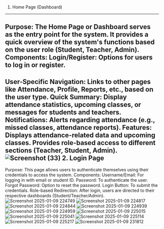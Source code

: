 1. Home Page (Dashboard)
 -----------------------------------------------
Purpose:
The Home Page or Dashboard serves as the entry point for the system. It provides a quick overview of the system's functions based on the user role (Student, Teacher, Admin).
Components:
Login/Register: Options for users to log in or register.
-----------------------------------
User-Specific Navigation: Links to other pages like Attendance, Profile, Reports, etc., based on the user type.
Quick Summary: Display attendance statistics, upcoming classes, or messages for students and teachers.
Notifications: Alerts regarding attendance (e.g., missed classes, attendance reports).
Features:
Displays attendance-related data and upcoming classes.
Provides role-based access to different sections (Teacher, Student, Admin).
![Screenshot (33)](https://github.com/user-attachments/assets/849068b2-c110-40a6-b6be-d294f460d5c6)
2. Login Page
---------------
Purpose:
This page allows users to authenticate themselves using their credentials to access the system.
Components:
Username/Email: For logging in with email or student ID.
Password: To authenticate the user.
Forgot Password: Option to reset the password.
Login Button: To submit the credentials.
Role-based Redirection: After login, users are directed to their respective dashboards (Student/Teacher/Admin).
![Screenshot 2025-01-09 224749](https://github.com/user-attachments/assets/fd81c84a-7d9d-43f4-9fcd-36e7b1af78c9)
![Screenshot 2025-01-09 224817](https://github.com/user-attachments/assets/2ab65381-08f0-49ff-90ee-ef5fbea4e2b7)
![Screenshot 2025-01-09 224844](https://github.com/user-attachments/assets/1ac430ae-8603-40bc-b721-dd369177d723)
![Screenshot 2025-01-09 224939](https://github.com/user-attachments/assets/3df7f30e-07bb-4d4d-ad11-2fddd5f0343c)
![Screenshot 2025-01-09 224959](https://github.com/user-attachments/assets/f72872e8-767b-4a26-a1de-17b26fe78513)
![Screenshot 2025-01-09 225015](https://github.com/user-attachments/assets/14a81234-016e-42ab-b0c8-20706511e3cd)
![Screenshot 2025-01-09 225041](https://github.com/user-attachments/assets/0caee75e-bdfe-4ee2-a074-046434c3bb1c)
![Screenshot 2025-01-09 225114](https://github.com/user-attachments/assets/7192a47f-7c38-4a5f-9fac-aa663cad7c61)
![Screenshot 2025-01-09 225217](https://github.com/user-attachments/assets/cd33bba2-1f1e-4545-9a94-8932261e7e01)
![Screenshot 2025-01-09 231812](https://github.com/user-attachments/assets/86007bce-d25d-4f61-b688-d7293c8c5232)
